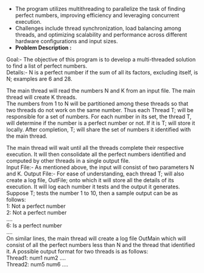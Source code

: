 * The program utilizes multithreading to parallelize the task of finding perfect numbers, improving efficiency and leveraging concurrent execution. <br>
* Challenges include thread synchronization, load balancing among threads, and optimizing scalability and performance across different hardware configurations and input sizes. <br>
* **Problem Description :**

Goal:- The objective of this program is to develop a multi-threaded solution to find a 
list of perfect numbers. <br>
Details:- N is a perfect number if the sum of all its factors, excluding itself, is N; 
examples are 6 and 28. <br>

The main thread will read the numbers N and K from an input file. The main thread will 
create K threads. <br>
The numbers from 1 to N will be partitioned among these threads so that two threads do 
not work on the same number. Thus each Thread T; will be responsible for a set of 
numbers. For each number in its set, the thread T, will determine if the number is a 
perfect number or not. If it is T; will store it locally. After completion, T; will share the set 
of numbers it identified with the main thread. <br>

The main thread will wait until all the threads complete their respective execution. It will 
then consolidate all the perfect numbers identified and computed by other threads in a 
single output file. <br>
Input File:- As mentioned above, the input will consist of two parameters N and K. 
Output File:- For ease of understanding, each thread T; will also create a log file, 
OutFile; onto which it will store all the details of its execution. It will log each number it 
tests and the output it generates. Suppose T; tests the number 1 to 10, then a sample 
output can be as follows: <br>
1: Not a perfect number <br>
2: Not a perfect number<br>
.... <br>
6: Is a perfect number <br>
....<br>
On similar lines, the main thread will create a log file OutMain which will consist of all 
the perfect numbers less than N and the thread that identified it. A possible output 
format for two threads is as follows: <br>
Thread1: num1 num2 .... <br>
Thread2: num5 num6 .... <br>
